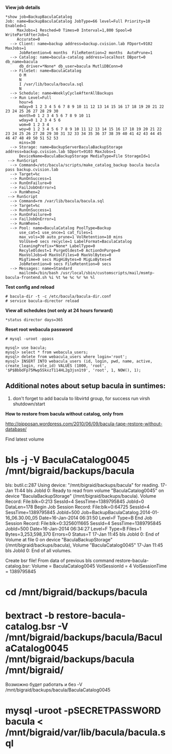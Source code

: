 **View job details**

```
*show job=BackupBaculaCatalog
Job: name=BackupBaculaCatalog JobType=66 level=Full Priority=10 Enabled=1
     MaxJobs=1 Resched=0 Times=0 Interval=1,800 Spool=0 WritePartAfterJob=1
     Accurate=0
  --> Client: name=backup address=backup.cvision.lab FDport=9102 MaxJobs=1
      JobRetention=6 months  FileRetention=2 months  AutoPrune=1
  --> Catalog: name=bacula-catalog address=localhost DBport=0 db_name=bacula
      db_driver=*None* db_user=bacula MutliDBConn=0
  --> FileSet: name=BaculaCatalog
      O M
      N
      I /var/lib/bacula/bacula.sql
      N
  --> Schedule: name=WeeklyCycleAfterAllBackups
  --> Run Level=Full
      hour=6 
      mday=0 1 2 3 4 5 6 7 8 9 10 11 12 13 14 15 16 17 18 19 20 21 22 23 24 25 26 27 28 29 30 
      month=0 1 2 3 4 5 6 7 8 9 10 11 
      wday=0 1 2 3 4 5 6 
      wom=0 1 2 3 4 
      woy=0 1 2 3 4 5 6 7 8 9 10 11 12 13 14 15 16 17 18 19 20 21 22 23 24 25 26 27 28 29 30 31 32 33 34 35 36 37 38 39 40 41 42 43 44 45 46 47 48 49 50 51 52 53 
      mins=30
  --> Storage: name=BackupServerBaculaBackupStorage address=backup.cvision.lab SDport=9103 MaxJobs=1
      DeviceName=BaculaBackupStorage MediaType=File StorageId=1
 --> RunScript
  --> Command=/etc/bacula/scripts/make_catalog_backup bacula bacula pass backup.cvision.lab
  --> Target=%c
  --> RunOnSuccess=1
  --> RunOnFailure=0
  --> FailJobOnError=1
  --> RunWhen=2
 --> RunScript
  --> Command=rm /var/lib/bacula/bacula.sql
  --> Target=%c
  --> RunOnSuccess=1
  --> RunOnFailure=0
  --> FailJobOnError=1
  --> RunWhen=1
  --> Pool: name=BaculaCatalog PoolType=Backup
      use_cat=1 use_once=1 cat_files=1
      max_vols=30 auto_prune=1 VolRetention=10 mins 
      VolUse=0 secs recycle=1 LabelFormat=BaculaCatalog
      CleaningPrefix=*None* LabelType=0
      RecyleOldest=1 PurgeOldest=0 ActionOnPurge=0
      MaxVolJobs=0 MaxVolFiles=0 MaxVolBytes=0
      MigTime=0 secs MigHiBytes=0 MigLoBytes=0
      JobRetention=0 secs FileRetention=0 secs
  --> Messages: name=Standard
      mailcmd=/bin/bash /usr/local/sbin/customscripts/mail/msmtp-bacula-frontend.sh %i %t %e %c %r %n %l
```

**Test config and reload**

```
# bacula-dir -t -c /etc/bacula/bacula-dir.conf
# service bacula-director reload
```

**View all schedules (not only at 24 hours forward)**

```
*status director days=365
```

**Reset root webacula password**

```!bash
# mysql -uroot -ppass

mysql> use bacula;
mysql> select * from webacula_users;
mysql> delete from webacula_users where login='root';
mysql> INSERT INTO webacula_users (id, login, pwd, name, active, create_login, role_id) VALUES (1000, 'root', '$P$BbbdFp75Mwp5SkxzT114HL2g3jsn1t0', 'root', 1, NOW(), 1);
```

## Additional notes about setup bacula in suntimes:

1. don't forget to add bacula to libvirtd group, for success run virsh shutdown/start

**How to restore from bacula without catalog, only from**

http://pipposan.wordpress.com/2010/06/09/bacula-tape-restore-without-database/

Find latest volume

# bls -j -V BaculaCatalog0045 /mnt/bigraid/backups/bacula
bls: butil.c:287 Using device: "/mnt/bigraid/backups/bacula" for reading.
17-Jan 11:44 bls JobId 0: Ready to read from volume "BaculaCatalog0045" on device "BaculaBackupStorage" (/mnt/bigraid/backups/bacula).
Volume Record: File:blk=0:213 SessId=4 SessTime=1389795845 JobId=0 DataLen=178
Begin Job Session Record: File:blk=0:64725 SessId=4 SessTime=1389795845 JobId=500
   Job=BackupBaculaCatalog.2014-01-16_06.30.00_05 Date=16-Jan-2014 06:31:50 Level=F Type=B
End Job Session Record: File:blk=0:3256011665 SessId=4 SessTime=1389795845 JobId=500
   Date=16-Jan-2014 06:34:27 Level=F Type=B Files=1 Bytes=3,253,598,370 Errors=0 Status=T
17-Jan 11:45 bls JobId 0: End of Volume at file 0 on device "BaculaBackupStorage" (/mnt/bigraid/backups/bacula), Volume "BaculaCatalog0045"
17-Jan 11:45 bls JobId 0: End of all volumes.

Create bsr file! From data of previous bls command 
restore-bacula-catalog.bsr:
Volume = BaculaCatalog0045
VolSessionId = 4
VolSessionTime = 1389795845



# cd /mnt/bigraid/backups/bacula

# bextract -b restore-bacula-catalog.bsr -V /mnt/bigraid/backups/bacula/BaculaCatalog0045 /mnt/bigraid/backups/bacula /mnt/bigraid/

Возможно будет работать и без -V /mnt/bigraid/backups/bacula/BaculaCatalog0045 


# mysql -uroot -pSECRETPASSWORD bacula < /mnt/bigraid/var/lib/bacula/bacula.sql





